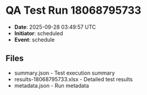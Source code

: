# QA Test Run 18068795733

- **Date**: 2025-09-28 03:49:57 UTC
- **Initiator**: scheduled
- **Event**: schedule

## Files
- summary.json - Test execution summary
- results-18068795733.xlsx - Detailed test results
- metadata.json - Run metadata
